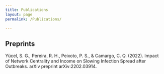 ```yaml
---
title: Publications
layout: page
permalink: /Publications/

---
```

## Preprints

Yücel, S. G., Pereira, R. H., Peixoto, P. S., & Camargo, C. Q. (2022). Impact of Network Centrality and Income on Slowing Infection Spread after Outbreaks. arXiv preprint arXiv:2202.03914.

<br/>

